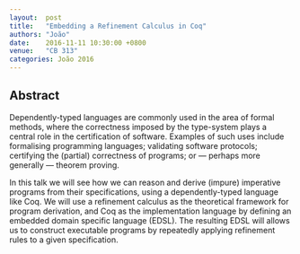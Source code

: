 ```yaml
--- 
layout:  post 
title:   "Embedding a Refinement Calculus in Coq"
authors: "João"
date:    2016-11-11 10:30:00 +0800
venue:   "CB 313"
categories: João 2016
--- 
```

## Abstract

Dependently-typed languages are commonly used in the area of formal methods,
where the correctness imposed by the type-system plays a central role in the
certification of software. Examples of such uses include formalising
programming
languages; validating software protocols; certifying the (partial)
correctness
of programs; or — perhaps more generally — theorem proving.

In this talk we will see how we can reason and derive (impure) imperative
programs from their specifications, using a dependently-typed language like
Coq.
We will use a refinement calculus as the theoretical framework for program
derivation, and Coq as the implementation language by defining an embedded
domain specific language (EDSL). The resulting EDSL will allows us to
construct
executable programs by repeatedly applying refinement rules to a given
specification.


